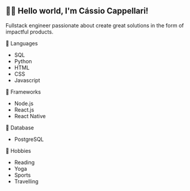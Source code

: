 ## 👨‍🚀 Hello world, I'm Cássio Cappellari!

Fullstack engineer passionate about create great solutions in the form of impactful products.

🤖 Languages

- SQL
- Python
- HTML
- CSS
- Javascript

🚀 Frameworks

- Node.js
- React.js
- React Native

💾 Database

- PostgreSQL

💙 Hobbies

- Reading
- Yoga
- Sports
- Travelling
